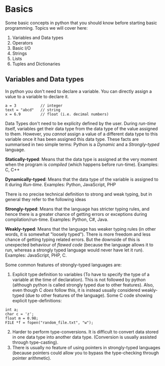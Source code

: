 # Basics

Some basic concepts in python that you should know before starting basic programming.
Topics we will cover here:

1. Variables and Data types
2. Operators
3. Basic I/O
4. Strings
5. Lists
6. Tuples and Dictionaries

## Variables and Data types

In python you don't need to declare a variable. You can directly assign a value to a variable to declare it. 

```
a = 3           // integer
text = "abcd"   // string
x = 6.9         // float (i.e. decimal numbers)
```

Data Types don't need to be explicity defined by the user. During *run-time* itself, variables get their data type from the data type of the value assigned to them. However, you *cannot* assign a value of a different data type to this variable once it has been assigned this data type.
These facts are summarised in two simple terms: Python is a *Dynamic* and a *Strongly-typed* language.

**Statically-typed**: Means that the data type is assigned at the very moment when the program is *compiled* (which happens before run-time). Examples: C, C++

**Dynamically-typed**: Means that the data type of the variable is assigned to it during *Run-time*. Examples: Python, JavaScript, PHP



There is no precise technical definition to strong and weak typing, but in general they refer to the following ideas

**Strongly-typed**: Means that the language has stricter typing rules, and hence there is a greater chance of getting errors or exceptions during compilation/run-time. Examples: Python, C#, Java.

**Weakly-typed**: Means that the language has weaker typing rules (in other words, it is somewhat "loosely typed"). There is more freedom and less chance of getting typing related errors. But the downside of this is unexpected behaviour of *flawed code* (because the language allows it to run, whereas a strongly typed language would never have let it run). Examples: JavaScript, PHP, C.

Some common features of strongly-typed languages are:

1. Explicit type definition to variables (To have to specify the type of a variable at the time of declaration). This is not followed by python (although python is called strongly typed due to other features). Also, even though C *does* follow this, it is instead usually considered weakly-typed (due to other features of the language). 
Some C code showing explicit type-definitions:
```
int a;
char c = 'z';
float m = 0.98;
FILE *f = fopen("random_file.txt", "w");
```

2. Harder to perform type-conversions. It is difficult to convert data stored in one data type into another data type. (Conversion is usually assisted through type-casting).
3. There is usually no feature of using pointers in strongly-typed languages (because pointers could allow you to bypass the type-checking through pointer arithmetic).
